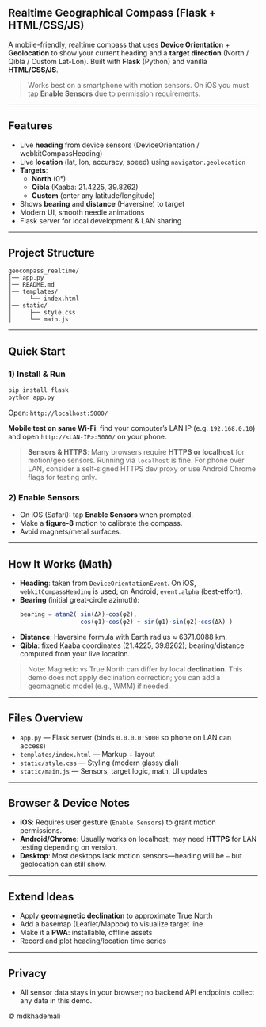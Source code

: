## Realtime Geographical Compass (Flask + HTML/CSS/JS)

A mobile-friendly, realtime compass that uses **Device Orientation** + **Geolocation** to show your current heading and a **target direction** (North / Qibla / Custom Lat-Lon). Built with **Flask** (Python) and vanilla **HTML/CSS/JS**.

> Works best on a smartphone with motion sensors. On iOS you must tap **Enable Sensors** due to permission requirements.

---

## Features
- Live **heading** from device sensors (DeviceOrientation / webkitCompassHeading)
- Live **location** (lat, lon, accuracy, speed) using `navigator.geolocation`
- **Targets**:
  - **North** (0°)
  - **Qibla** (Kaaba: 21.4225, 39.8262)
  - **Custom** (enter any latitude/longitude)
- Shows **bearing** and **distance** (Haversine) to target
- Modern UI, smooth needle animations
- Flask server for local development & LAN sharing

---

## Project Structure
```
geocompass_realtime/
│── app.py
│── README.md
│── templates/
│     └── index.html
│── static/
│     ├── style.css
│     └── main.js
```

---

## Quick Start

### 1) Install & Run
```bash
pip install flask
python app.py
```
Open: `http://localhost:5000/`

**Mobile test on same Wi‑Fi**: find your computer’s LAN IP (e.g. `192.168.0.10`) and open `http://<LAN-IP>:5000/` on your phone.

> **Sensors & HTTPS**: Many browsers require **HTTPS or localhost** for motion/geo sensors. Running via `localhost` is fine. For phone over LAN, consider a self‑signed HTTPS dev proxy or use Android Chrome flags for testing only.

### 2) Enable Sensors
- On iOS (Safari): tap **Enable Sensors** when prompted.
- Make a **figure‑8** motion to calibrate the compass.
- Avoid magnets/metal surfaces.

---

## How It Works (Math)
- **Heading**: taken from `DeviceOrientationEvent`. On iOS, `webkitCompassHeading` is used; on Android, `event.alpha` (best‑effort).
- **Bearing** (initial great‑circle azimuth):
  ```js
  bearing = atan2( sin(Δλ)·cos(φ2),
                   cos(φ1)·cos(φ2) + sin(φ1)·sin(φ2)·cos(Δλ) )
  ```
- **Distance**: Haversine formula with Earth radius ≈ 6371.0088 km.
- **Qibla**: fixed Kaaba coordinates (21.4225, 39.8262); bearing/distance computed from your live location.

> Note: Magnetic vs True North can differ by local **declination**. This demo does not apply declination correction; you can add a geomagnetic model (e.g., WMM) if needed.

---

## Files Overview
- `app.py` — Flask server (binds `0.0.0.0:5000` so phone on LAN can access)
- `templates/index.html` — Markup + layout
- `static/style.css` — Styling (modern glassy dial)
- `static/main.js` — Sensors, target logic, math, UI updates

---

## Browser & Device Notes
- **iOS**: Requires user gesture (`Enable Sensors`) to grant motion permissions.
- **Android/Chrome**: Usually works on localhost; may need **HTTPS** for LAN testing depending on version.
- **Desktop**: Most desktops lack motion sensors—heading will be `—` but geolocation can still show.

---

## Extend Ideas
- Apply **geomagnetic declination** to approximate True North
- Add a basemap (Leaflet/Mapbox) to visualize target line
- Make it a **PWA**: installable, offline assets
- Record and plot heading/location time series

---

## Privacy
- All sensor data stays in your browser; no backend API endpoints collect any data in this demo.


© mdkhademali